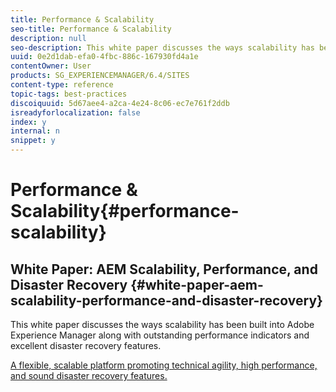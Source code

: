 ```yaml
---
title: Performance & Scalability
seo-title: Performance & Scalability
description: null
seo-description: This white paper discusses the ways scalability has been built into AEM along with performance indicators and disaster recovery features.  
uuid: 0e2d1dab-efa0-4fbc-886c-167930fd4a1e
contentOwner: User
products: SG_EXPERIENCEMANAGER/6.4/SITES
content-type: reference
topic-tags: best-practices
discoiquuid: 5d67aee4-a2ca-4e24-8c06-ec7e761f2ddb
isreadyforlocalization: false
index: y
internal: n
snippet: y
---
```


# Performance & Scalability{#performance-scalability}

## White Paper: AEM Scalability, Performance, and Disaster Recovery {#white-paper-aem-scalability-performance-and-disaster-recovery}

This white paper discusses the ways scalability has been built into Adobe Experience Manager along with outstanding performance indicators and excellent disaster recovery features. 

[A flexible, scalable platform promoting technical agility, high performance, and sound disaster recovery features.](assets/aem_scalability_whitepaperfinal-06122015je.pdf)
